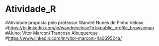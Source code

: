# Atividade_R
#Atividade proposta pelo professor Wandré Nunes de Pinho Veloso 
#https://br.linkedin.com/in/wandreveloso?trk=public_profile_browsemap
#Aluno: Vitor Marconi Trancoso Albuquerque 
#https://www.linkedin.com/in/vitor-marconi-4a069524a/
